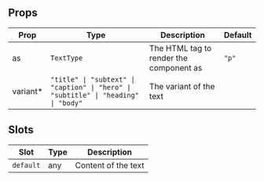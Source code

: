 <!-- This file is automatically generated, do not edit manually. -->

<script setup>
import AppTextPlayground from './AppTextPlayground.vue'
</script>

<AppTextPlayground />

## Props

| Prop | Type | Description | Default |
| ---- | ---- | ----------- | ------- |
| as | `TextType` | The HTML tag to render the component as | `"p"` |
| variant* | `"title" \| "subtext" \| "caption" \| "hero" \| "subtitle" \| "heading" \| "body"` | The variant of the text |  |


## Slots

| Slot | Type | Description |
| --------- | ---- | ----------- |
| `default` | any | Content of the text |


